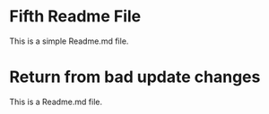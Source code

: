 # Fifth Readme File

This is a simple Readme.md file.

# Return from bad update changes

This is a Readme.md file.

